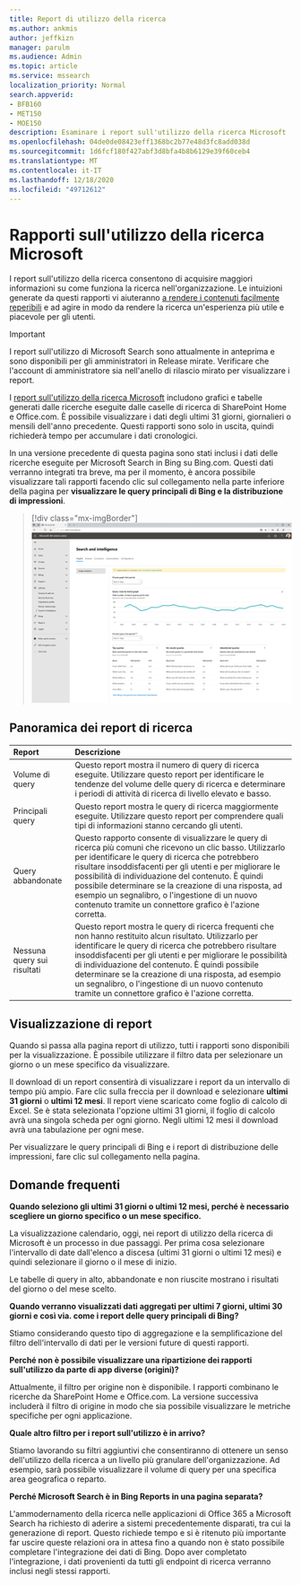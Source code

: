 ```yaml
---
title: Report di utilizzo della ricerca
ms.author: ankmis
author: jeffkizn
manager: parulm
ms.audience: Admin
ms.topic: article
ms.service: mssearch
localization_priority: Normal
search.appverid:
- BFB160
- MET150
- MOE150
description: Esaminare i report sull'utilizzo della ricerca Microsoft
ms.openlocfilehash: 04de0de08423eff1368bc2b77e48d3fc8add038d
ms.sourcegitcommit: 1d6fcf180f427abf3d8bfa4b8b6129e39f60ceb4
ms.translationtype: MT
ms.contentlocale: it-IT
ms.lasthandoff: 12/18/2020
ms.locfileid: "49712612"
---
```

# <a name="microsoft-search-usage-reports"></a>Rapporti sull'utilizzo della ricerca Microsoft

I report sull'utilizzo della ricerca consentono di acquisire maggiori informazioni su come funziona la ricerca nell'organizzazione. Le intuizioni generate da questi rapporti vi aiuteranno [a rendere i contenuti facilmente reperibili](https://docs.microsoft.com/microsoftsearch/make-content-easy-to-find) e ad agire in modo da rendere la ricerca un'esperienza più utile e piacevole per gli utenti.

> [!IMPORTANT]
> I report sull'utilizzo di Microsoft Search sono attualmente in anteprima e sono disponibili per gli amministratori in Release mirate. Verificare che l'account di amministratore sia nell'anello di rilascio mirato per visualizzare i report.

I [report sull'utilizzo della ricerca Microsoft](https://admin.microsoft.com/Adminportal/Home?#/MicrosoftSearch/insights) includono grafici e tabelle generati dalle ricerche eseguite dalle caselle di ricerca di SharePoint Home e Office.com. È possibile visualizzare i dati degli ultimi 31 giorni, giornalieri o mensili dell'anno precedente. Questi rapporti sono solo in uscita, quindi richiederà tempo per accumulare i dati cronologici.

In una versione precedente di questa pagina sono stati inclusi i dati delle ricerche eseguite per Microsoft Search in Bing su Bing.com. Questi dati verranno integrati tra breve, ma per il momento, è ancora possibile visualizzare tali rapporti facendo clic sul collegamento nella parte inferiore della pagina per **visualizzare le query principali di Bing e la distribuzione di impressioni**.

> [!div class="mx-imgBorder"]
> ![Dashboard report di utilizzo della ricerca](media/usage-reports/usage_reports_v2.png)


## <a name="overview-of-search-reports"></a>Panoramica dei report di ricerca

| Report | Descrizione |
|:-----|:-----|
|Volume di query|Questo report mostra il numero di query di ricerca eseguite. Utilizzare questo report per identificare le tendenze del volume delle query di ricerca e determinare i periodi di attività di ricerca di livello elevato e basso.|
|Principali query|Questo report mostra le query di ricerca maggiormente eseguite. Utilizzare questo report per comprendere quali tipi di informazioni stanno cercando gli utenti.|
|Query abbandonate|Questo rapporto consente di visualizzare le query di ricerca più comuni che ricevono un clic basso. Utilizzarlo per identificare le query di ricerca che potrebbero risultare insoddisfacenti per gli utenti e per migliorare le possibilità di individuazione del contenuto. È quindi possibile determinare se la creazione di una risposta, ad esempio un segnalibro, o l'ingestione di un nuovo contenuto tramite un connettore grafico è l'azione corretta.|
|Nessuna query sui risultati|Questo report mostra le query di ricerca frequenti che non hanno restituito alcun risultato. Utilizzarlo per identificare le query di ricerca che potrebbero risultare insoddisfacenti per gli utenti e per migliorare le possibilità di individuazione del contenuto. È quindi possibile determinare se la creazione di una risposta, ad esempio un segnalibro, o l'ingestione di un nuovo contenuto tramite un connettore grafico è l'azione corretta.|

## <a name="viewing-reports"></a>Visualizzazione di report

Quando si passa alla pagina report di utilizzo, tutti i rapporti sono disponibili per la visualizzazione. È possibile utilizzare il filtro data per selezionare un giorno o un mese specifico da visualizzare.

Il download di un report consentirà di visualizzare i report da un intervallo di tempo più ampio. Fare clic sulla freccia per il download e selezionare **ultimi 31 giorni** o **ultimi 12 mesi**. Il report viene scaricato come foglio di calcolo di Excel. Se è stata selezionata l'opzione ultimi 31 giorni, il foglio di calcolo avrà una singola scheda per ogni giorno. Negli ultimi 12 mesi il download avrà una tabulazione per ogni mese.

Per visualizzare le query principali di Bing e i report di distribuzione delle impressioni, fare clic sul collegamento nella pagina.

## <a name="frequently-asked-questions"></a>Domande frequenti

**Quando seleziono gli ultimi 31 giorni o ultimi 12 mesi, perché è necessario scegliere un giorno specifico o un mese specifico.**

La visualizzazione calendario, oggi, nei report di utilizzo della ricerca di Microsoft è un processo in due passaggi. Per prima cosa selezionare l'intervallo di date dall'elenco a discesa (ultimi 31 giorni o ultimi 12 mesi) e quindi selezionare il giorno o il mese di inizio.

Le tabelle di query in alto, abbandonate e non riuscite mostrano i risultati del giorno o del mese scelto.

**Quando verranno visualizzati dati aggregati per ultimi 7 giorni, ultimi 30 giorni e così via. come i report delle query principali di Bing?**

Stiamo considerando questo tipo di aggregazione e la semplificazione del filtro dell'intervallo di dati per le versioni future di questi rapporti.

**Perché non è possibile visualizzare una ripartizione dei rapporti sull'utilizzo da parte di app diverse (origini)?**

Attualmente, il filtro per origine non è disponibile. I rapporti combinano le ricerche da SharePoint Home e Office.com. La versione successiva includerà il filtro di origine in modo che sia possibile visualizzare le metriche specifiche per ogni applicazione.

**Quale altro filtro per i report sull'utilizzo è in arrivo?**

Stiamo lavorando su filtri aggiuntivi che consentiranno di ottenere un senso dell'utilizzo della ricerca a un livello più granulare dell'organizzazione. Ad esempio, sarà possibile visualizzare il volume di query per una specifica area geografica o reparto.

**Perché Microsoft Search è in Bing Reports in una pagina separata?**

L'ammodernamento della ricerca nelle applicazioni di Office 365 a Microsoft Search ha richiesto di aderire a sistemi precedentemente disparati, tra cui la generazione di report. Questo richiede tempo e si è ritenuto più importante far uscire queste relazioni ora in attesa fino a quando non è stato possibile completare l'integrazione dei dati di Bing. Dopo aver completato l'integrazione, i dati provenienti da tutti gli endpoint di ricerca verranno inclusi negli stessi rapporti.
